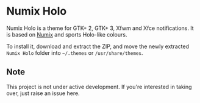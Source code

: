 Numix Holo
==========

Numix Holo is a theme for GTK+ 2, GTK+ 3, Xfwm and Xfce notifications. It is based on [Numix](https://github.com/shimmerproject/Numix) and sports Holo-like colours.

To install it, download and extract the ZIP, and move the newly extracted `Numix Holo` folder into `~/.themes` or `/usr/share/themes`.

Note
----
This project is not under active development. If you're interested in taking over, just raise an issue here.
